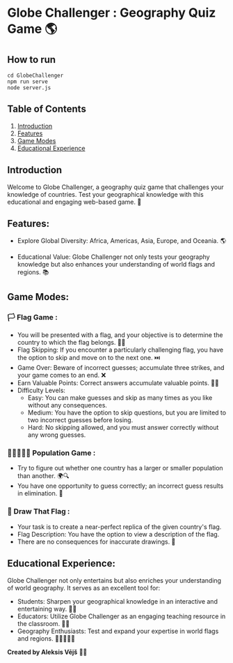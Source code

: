 # Globe Challenger : Geography Quiz Game 🌎

## How to run
```
cd GlobeChallenger
npm run serve
node server.js
```

## Table of Contents

1. [Introduction](#introduction)
2. [Features](#features)
3. [Game Modes](#game-modes)
4. [Educational Experience](#educational-experience)

## Introduction

Welcome to Globe Challenger, a geography quiz game that challenges your knowledge of countries. Test your geographical knowledge with this educational and engaging web-based game. 🧠

## Features:

- Explore Global Diversity: Africa, Americas, Asia, Europe, and Oceania. 🌎

- Educational Value: Globe Challenger not only tests your geography knowledge but also enhances your understanding of world flags and regions. 📚
  
## Game Modes:
### 🏳️ Flag Game : 

  - You will be presented with a flag, and your objective is to determine the country to which the flag belongs. 🚩🤔
  - Flag Skipping: If you encounter a particularly challenging flag, you have the option to skip and move on to the next one. ⏭️
  - Game Over: Beware of incorrect guesses; accumulate three strikes, and your game comes to an end. ❌
  - Earn Valuable Points: Correct answers accumulate valuable points. 🎯💯
  - Difficulty Levels:
    - Easy: You can make guesses and skip as many times as you like without any consequences.
    - Medium: You have the option to skip questions, but you are limited to two incorrect guesses before losing.
    - Hard: No skipping allowed, and you must answer correctly without any wrong guesses.

### 👩🏻‍🤝‍🧑🏻 Population Game : 

  - Try to figure out whether one country has a larger or smaller population than another. 🌍🔍
  - You have one opportunity to guess correctly; an incorrect guess results in elimination. 🚫

### 🚩 Draw That Flag :

  - Your task is to create a near-perfect replica of the given country's flag.
  - Flag Description: You have the option to view a description of the flag.
  - There are no consequences for inaccurate drawings. 🎨

## Educational Experience:
Globe Challenger not only entertains but also enriches your understanding of world geography. It serves as an excellent tool for:

- Students: Sharpen your geographical knowledge in an interactive and entertaining way. 👨‍🎓
- Educators: Utilize Globe Challenger as an engaging teaching resource in the classroom. 👩‍🏫
- Geography Enthusiasts: Test and expand your expertise in world flags and regions. 👩🏻‍🤝‍🧑🏻

**Created by Aleksis Vējš** 👨‍💻
